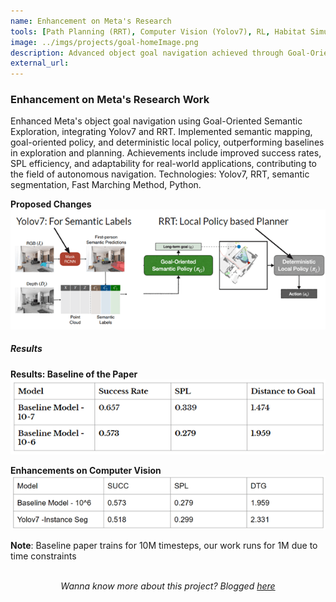 ```yaml
---
name: Enhancement on Meta's Research
tools: [Path Planning (RRT), Computer Vision (Yolov7), RL, Habitat Simulator, Robotics]
image: ../imgs/projects/goal-homeImage.png
description: Advanced object goal navigation achieved through Goal-Oriented Semantic Exploration, combining semantic mapping, policy learning, and efficient path planning.
external_url: 
---
```


### Enhancement on Meta's Research Work

Enhanced Meta's object goal navigation using Goal-Oriented Semantic Exploration, integrating Yolov7 and RRT. Implemented semantic mapping, goal-oriented policy, and deterministic local policy, outperforming baselines in exploration and planning. Achievements include improved success rates, SPL efficiency, and adaptability for real-world applications, contributing to the field of autonomous navigation. Technologies: Yolov7, RRT, semantic segmentation, Fast Marching Method, Python.

**Proposed Changes**
<img src="../imgs/projects/goal-ProposedChanges.png" alt="drawing" width="850"/>

##### **Results**
**Results: Baseline of the Paper**
<img src="../imgs/projects/goal-baselineResults.png" alt="drawing" width="950"/>

**Enhancements on Computer Vision**
<img src="../imgs/projects/goal-cvResults.png" alt="drawing" width="1050"/>

**Note**: Baseline paper trains for 10M timesteps, our work runs for 1M due to time constraints

<br>

<div style="text-align: center;">
    <i>Wanna know more about this project? Blogged <a href="/blog/metaresearch">here</a></i>
</div>

<br>